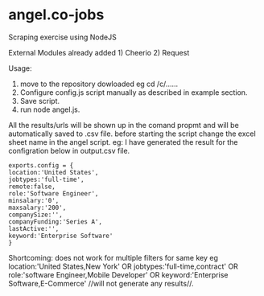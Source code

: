 angel.co-jobs
=============

Scraping exercise using NodeJS

External Modules already added 1) Cheerio 2) Request



Usage:

1) move to the repository dowloaded eg cd /c/......
2) Configure config.js script manually as described in example section.
3) Save script.
4) run node angel.js.

All the results/urls will be shown up in the comand propmt and will be automatically saved to .csv file.
before starting the script change the excel sheet name in the angel script.
eg: I have generated the result for the configration below in output.csv file.

```
exports.config = {
location:'United States',
jobtypes:'full-time', 
remote:false,
role:'Software Engineer',
minsalary:'0',
maxsalary:'200',
companySize:'',
companyFunding:'Series A',
lastActive:'',
keyword:'Enterprise Software'
}

```
Shortcoming: does not work for multiple filters for same key eg 
location:'United States,New York' OR
jobtypes:'full-time,contract' OR
role:'software Engineer,Mobile Developer' OR
keyword:'Enterprise Software,E-Commerce' //will not generate any results//.



 



